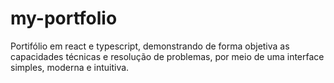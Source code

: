 # my-portfolio
Portifólio em react e typescript, demonstrando de forma objetiva as capacidades técnicas e resolução de problemas, por meio de uma interface simples, moderna e intuitiva.
